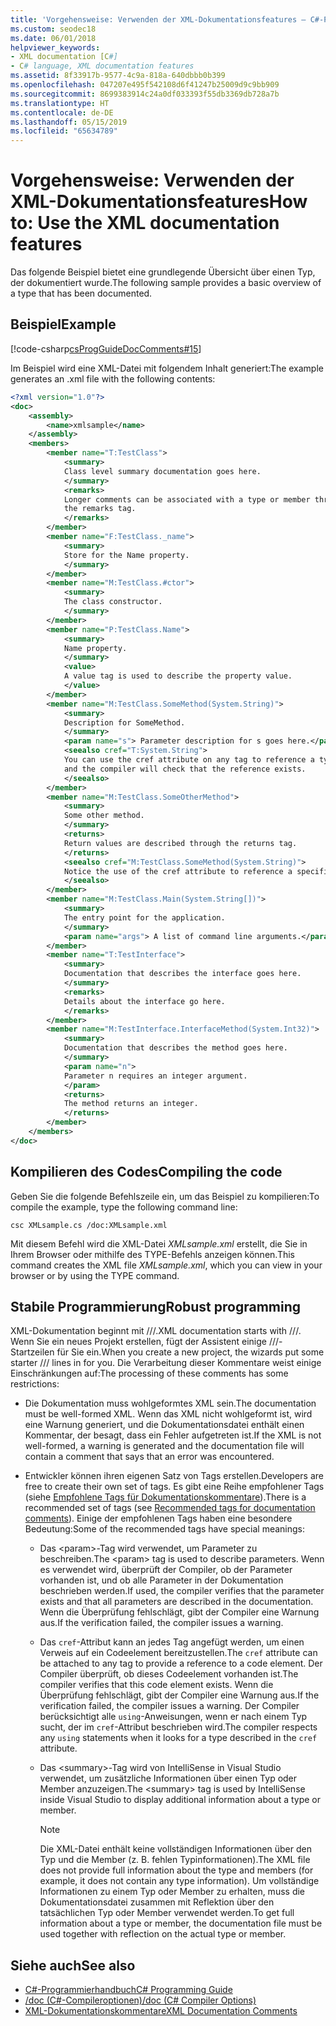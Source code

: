 ```yaml
---
title: 'Vorgehensweise: Verwenden der XML-Dokumentationsfeatures – C#-Programmierhandbuch'
ms.custom: seodec18
ms.date: 06/01/2018
helpviewer_keywords:
- XML documentation [C#]
- C# language, XML documentation features
ms.assetid: 8f33917b-9577-4c9a-818a-640dbbb0b399
ms.openlocfilehash: 047207e495f542108d6f41247b25009d9c9bb909
ms.sourcegitcommit: 8699383914c24a0df033393f55db3369db728a7b
ms.translationtype: HT
ms.contentlocale: de-DE
ms.lasthandoff: 05/15/2019
ms.locfileid: "65634789"
---
```

# <a name="how-to-use-the-xml-documentation-features"></a><span data-ttu-id="c0deb-102">Vorgehensweise: Verwenden der XML-Dokumentationsfeatures</span><span class="sxs-lookup"><span data-stu-id="c0deb-102">How to: Use the XML documentation features</span></span>

<span data-ttu-id="c0deb-103">Das folgende Beispiel bietet eine grundlegende Übersicht über einen Typ, der dokumentiert wurde.</span><span class="sxs-lookup"><span data-stu-id="c0deb-103">The following sample provides a basic overview of a type that has been documented.</span></span>

## <a name="example"></a><span data-ttu-id="c0deb-104">Beispiel</span><span class="sxs-lookup"><span data-stu-id="c0deb-104">Example</span></span>

[!code-csharp[csProgGuideDocComments#15](~/samples/snippets/csharp/VS_Snippets_VBCSharp/csProgGuideDocComments/CS/DocComments.cs#15)]

<span data-ttu-id="c0deb-105">Im Beispiel wird eine XML-Datei mit folgendem Inhalt generiert:</span><span class="sxs-lookup"><span data-stu-id="c0deb-105">The example generates an .xml file with the following contents:</span></span>

```xml
<?xml version="1.0"?>
<doc>
    <assembly>
        <name>xmlsample</name>
    </assembly>
    <members>
        <member name="T:TestClass">
            <summary>
            Class level summary documentation goes here.
            </summary>
            <remarks>
            Longer comments can be associated with a type or member through
            the remarks tag.
            </remarks>
        </member>
        <member name="F:TestClass._name">
            <summary>
            Store for the Name property.
            </summary>
        </member>
        <member name="M:TestClass.#ctor">
            <summary>
            The class constructor.
            </summary>
        </member>
        <member name="P:TestClass.Name">
            <summary>
            Name property.
            </summary>
            <value>
            A value tag is used to describe the property value.
            </value>
        </member>
        <member name="M:TestClass.SomeMethod(System.String)">
            <summary>
            Description for SomeMethod.
            </summary>
            <param name="s"> Parameter description for s goes here.</param>
            <seealso cref="T:System.String">
            You can use the cref attribute on any tag to reference a type or member 
            and the compiler will check that the reference exists.
            </seealso>
        </member>
        <member name="M:TestClass.SomeOtherMethod">
            <summary>
            Some other method.
            </summary>
            <returns>
            Return values are described through the returns tag.
            </returns>
            <seealso cref="M:TestClass.SomeMethod(System.String)">
            Notice the use of the cref attribute to reference a specific method.
            </seealso>
        </member>
        <member name="M:TestClass.Main(System.String[])">
            <summary>
            The entry point for the application.
            </summary>
            <param name="args"> A list of command line arguments.</param>
        </member>
        <member name="T:TestInterface">
            <summary>
            Documentation that describes the interface goes here.
            </summary>
            <remarks>
            Details about the interface go here.
            </remarks>
        </member>
        <member name="M:TestInterface.InterfaceMethod(System.Int32)">
            <summary>
            Documentation that describes the method goes here.
            </summary>
            <param name="n">
            Parameter n requires an integer argument.
            </param>
            <returns>
            The method returns an integer.
            </returns>
        </member>
    </members>
</doc>
```

## <a name="compiling-the-code"></a><span data-ttu-id="c0deb-106">Kompilieren des Codes</span><span class="sxs-lookup"><span data-stu-id="c0deb-106">Compiling the code</span></span>

<span data-ttu-id="c0deb-107">Geben Sie die folgende Befehlszeile ein, um das Beispiel zu kompilieren:</span><span class="sxs-lookup"><span data-stu-id="c0deb-107">To compile the example, type the following command line:</span></span>

`csc XMLsample.cs /doc:XMLsample.xml`

<span data-ttu-id="c0deb-108">Mit diesem Befehl wird die XML-Datei *XMLsample.xml* erstellt, die Sie in Ihrem Browser oder mithilfe des TYPE-Befehls anzeigen können.</span><span class="sxs-lookup"><span data-stu-id="c0deb-108">This command creates the XML file *XMLsample.xml*, which you can view in your browser or by using the TYPE command.</span></span>

## <a name="robust-programming"></a><span data-ttu-id="c0deb-109">Stabile Programmierung</span><span class="sxs-lookup"><span data-stu-id="c0deb-109">Robust programming</span></span>

<span data-ttu-id="c0deb-110">XML-Dokumentation beginnt mit ///.</span><span class="sxs-lookup"><span data-stu-id="c0deb-110">XML documentation starts with ///.</span></span> <span data-ttu-id="c0deb-111">Wenn Sie ein neues Projekt erstellen, fügt der Assistent einige ///-Startzeilen für Sie ein.</span><span class="sxs-lookup"><span data-stu-id="c0deb-111">When you create a new project, the wizards put some starter /// lines in for you.</span></span> <span data-ttu-id="c0deb-112">Die Verarbeitung dieser Kommentare weist einige Einschränkungen auf:</span><span class="sxs-lookup"><span data-stu-id="c0deb-112">The processing of these comments has some restrictions:</span></span>

- <span data-ttu-id="c0deb-113">Die Dokumentation muss wohlgeformtes XML sein.</span><span class="sxs-lookup"><span data-stu-id="c0deb-113">The documentation must be well-formed XML.</span></span> <span data-ttu-id="c0deb-114">Wenn das XML nicht wohlgeformt ist, wird eine Warnung generiert, und die Dokumentationsdatei enthält einen Kommentar, der besagt, dass ein Fehler aufgetreten ist.</span><span class="sxs-lookup"><span data-stu-id="c0deb-114">If the XML is not well-formed, a warning is generated and the documentation file will contain a comment that says that an error was encountered.</span></span>

- <span data-ttu-id="c0deb-115">Entwickler können ihren eigenen Satz von Tags erstellen.</span><span class="sxs-lookup"><span data-stu-id="c0deb-115">Developers are free to create their own set of tags.</span></span> <span data-ttu-id="c0deb-116">Es gibt eine Reihe empfohlener Tags (siehe [Empfohlene Tags für Dokumentationskommentare](recommended-tags-for-documentation-comments.md)).</span><span class="sxs-lookup"><span data-stu-id="c0deb-116">There is a recommended set of tags (see [Recommended tags for documentation comments](recommended-tags-for-documentation-comments.md)).</span></span> <span data-ttu-id="c0deb-117">Einige der empfohlenen Tags haben eine besondere Bedeutung:</span><span class="sxs-lookup"><span data-stu-id="c0deb-117">Some of the recommended tags have special meanings:</span></span>

  - <span data-ttu-id="c0deb-118">Das \<param>-Tag wird verwendet, um Parameter zu beschreiben.</span><span class="sxs-lookup"><span data-stu-id="c0deb-118">The \<param> tag is used to describe parameters.</span></span> <span data-ttu-id="c0deb-119">Wenn es verwendet wird, überprüft der Compiler, ob der Parameter vorhanden ist, und ob alle Parameter in der Dokumentation beschrieben werden.</span><span class="sxs-lookup"><span data-stu-id="c0deb-119">If used, the compiler verifies that the parameter exists and that all parameters are described in the documentation.</span></span> <span data-ttu-id="c0deb-120">Wenn die Überprüfung fehlschlägt, gibt der Compiler eine Warnung aus.</span><span class="sxs-lookup"><span data-stu-id="c0deb-120">If the verification failed, the compiler issues a warning.</span></span>

  - <span data-ttu-id="c0deb-121">Das `cref`-Attribut kann an jedes Tag angefügt werden, um einen Verweis auf ein Codeelement bereitzustellen.</span><span class="sxs-lookup"><span data-stu-id="c0deb-121">The `cref` attribute can be attached to any tag to provide a reference to a code element.</span></span> <span data-ttu-id="c0deb-122">Der Compiler überprüft, ob dieses Codeelement vorhanden ist.</span><span class="sxs-lookup"><span data-stu-id="c0deb-122">The compiler verifies that this code element exists.</span></span> <span data-ttu-id="c0deb-123">Wenn die Überprüfung fehlschlägt, gibt der Compiler eine Warnung aus.</span><span class="sxs-lookup"><span data-stu-id="c0deb-123">If the verification failed, the compiler issues a warning.</span></span> <span data-ttu-id="c0deb-124">Der Compiler berücksichtigt alle `using`-Anweisungen, wenn er nach einem Typ sucht, der im `cref`-Attribut beschrieben wird.</span><span class="sxs-lookup"><span data-stu-id="c0deb-124">The compiler respects any `using` statements when it looks for a type described in the `cref` attribute.</span></span>

  - <span data-ttu-id="c0deb-125">Das \<summary>-Tag wird von IntelliSense in Visual Studio verwendet, um zusätzliche Informationen über einen Typ oder Member anzuzeigen.</span><span class="sxs-lookup"><span data-stu-id="c0deb-125">The \<summary> tag is used by IntelliSense inside Visual Studio to display additional information about a type or member.</span></span>

    > [!NOTE]
    > <span data-ttu-id="c0deb-126">Die XML-Datei enthält keine vollständigen Informationen über den Typ und die Member (z. B. fehlen Typinformationen).</span><span class="sxs-lookup"><span data-stu-id="c0deb-126">The XML file does not provide full information about the type and members (for example, it does not contain any type information).</span></span> <span data-ttu-id="c0deb-127">Um vollständige Informationen zu einem Typ oder Member zu erhalten, muss die Dokumentationsdatei zusammen mit Reflektion über den tatsächlichen Typ oder Member verwendet werden.</span><span class="sxs-lookup"><span data-stu-id="c0deb-127">To get full information about a type or member, the documentation file must be used together with reflection on the actual type or member.</span></span>

## <a name="see-also"></a><span data-ttu-id="c0deb-128">Siehe auch</span><span class="sxs-lookup"><span data-stu-id="c0deb-128">See also</span></span>

- [<span data-ttu-id="c0deb-129">C#-Programmierhandbuch</span><span class="sxs-lookup"><span data-stu-id="c0deb-129">C# Programming Guide</span></span>](../../../csharp/programming-guide/index.md)
- [<span data-ttu-id="c0deb-130">/doc (C#-Compileroptionen)</span><span class="sxs-lookup"><span data-stu-id="c0deb-130">/doc (C# Compiler Options)</span></span>](../../../csharp/language-reference/compiler-options/doc-compiler-option.md)
- [<span data-ttu-id="c0deb-131">XML-Dokumentationskommentare</span><span class="sxs-lookup"><span data-stu-id="c0deb-131">XML Documentation Comments</span></span>](../../../csharp/programming-guide/xmldoc/index.md)

